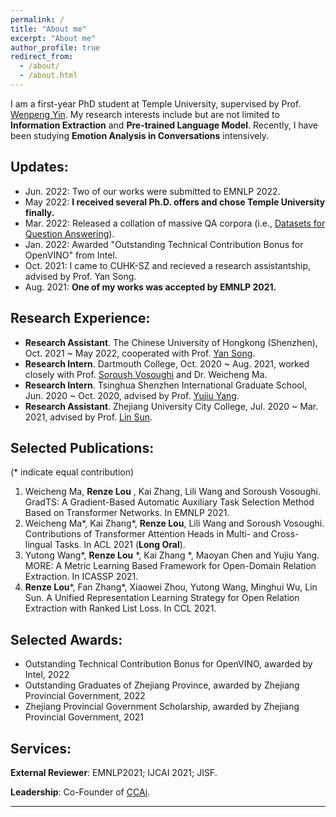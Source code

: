 ```yaml
---
permalink: /
title: "About me"
excerpt: "About me"
author_profile: true
redirect_from: 
  - /about/
  - /about.html
---
```


I am a first-year PhD student at Temple University, supervised by Prof. [Wenpeng Yin](https://sites.google.com/site/yinwenpeng1987/). My research interests include but are not limited to **Information Extraction** and **Pre-trained Language Model**. Recently, I have been studying **Emotion Analysis in Conversations** intensively.

## Updates:
- Jun. 2022: Two of our works were submitted to EMNLP 2022.
- May 2022: **I received several Ph.D. offers and chose Temple University finally.**  
- Mar. 2022: Released a collation of massive QA corpora (i.e., [Datasets for Question Answering](https://github.com/RenzeLou/Datasets-for-Question-Answering)). 
- Jan. 2022: Awarded "Outstanding Technical Contribution Bonus for OpenVINO" from Intel.
- Oct. 2021: I came to CUHK-SZ and recieved a research assistantship, advised by Prof. Yan Song.
- Aug. 2021: **One of my works was accepted by EMNLP 2021.**


## Research Experience:
- **Research Assistant**. The Chinese University of Hongkong (Shenzhen), Oct. 2021 ~ May 2022, cooperated with Prof. [Yan Song](https://clksong.github.io/). 
- **Research Intern**. Dartmouth College, Oct. 2020 ~ Aug. 2021, worked closely with Prof. [Soroush Vosoughi](https://www.cs.dartmouth.edu/~soroush/) and Dr. Weicheng Ma.
- **Research Intern**. Tsinghua Shenzhen International Graduate School, Jun. 2020 ~ Oct. 2020, advised by Prof. [Yujiu Yang](https://www.researchgate.net/profile/Yujiu-Yang).
- **Research Assistant**. Zhejiang University City College, Jul. 2020 ~ Mar. 2021, advised by Prof. [Lin Sun](https://scholar.google.com/citations?user=48cqMXkAAAAJ&hl=zh-CN).

## Selected Publications:

(* indicate equal contribution)

1. Weicheng Ma, **Renze Lou** , Kai Zhang, Lili Wang and Soroush Vosoughi. GradTS: A Gradient-Based Automatic Auxiliary Task Selection Method Based on Transformer Networks. In EMNLP 2021.
2. Weicheng Ma\*, Kai Zhang\*, **Renze Lou**, Lili Wang and Soroush Vosoughi. Contributions of Transformer Attention Heads in Multi- and Cross-lingual Tasks. In ACL 2021 (**Long Oral**).
3. Yutong Wang\*, **Renze Lou** \*, Kai Zhang \*, Maoyan Chen and Yujiu Yang. MORE: A Metric Learning Based Framework for Open-Domain Relation Extraction. In ICASSP 2021.
4. **Renze Lou**\*, Fan Zhang\*, Xiaowei Zhou, Yutong Wang, Minghui Wu, Lin Sun. A Unified Representation Learning Strategy for Open Relation Extraction with Ranked List Loss. In CCL 2021.

## Selected Awards:
- Outstanding Technical Contribution Bonus for OpenVINO, awarded by Intel, 2022
- Outstanding Graduates of Zhejiang Province, awarded by Zhejiang Provincial Government, 2022
- Zhejiang Provincial Government Scholarship, awarded by Zhejiang Provincial Government, 2021
  
## Services:

**External Reviewer**: EMNLP2021; IJCAI 2021; JISF.

**Leadership**: Co-Founder of [CCAi](https://github.com/ZUCC-AI).


------------

<script type='text/javascript' id='clustrmaps' src='//cdn.clustrmaps.com/map_v2.js?cl=ffffff&w=288&t=tt&d=dc26DYNe0X1PgCNiVzcfGP8oPNLgTbiwGE77MJThVnw&cmn=ff5353&cmo=315be5&co=2d78ad&ct=ffffff'></script>
